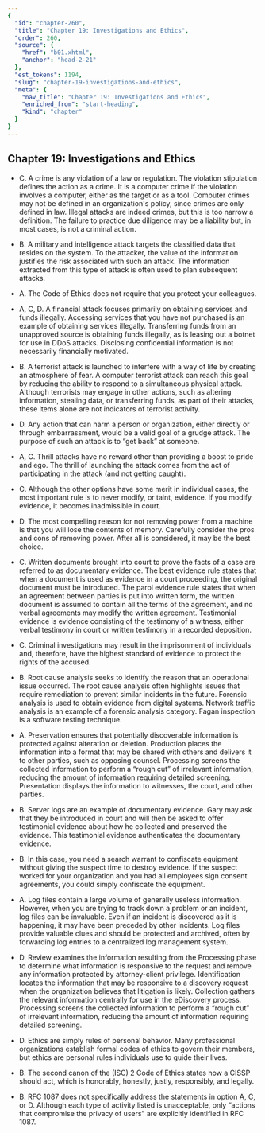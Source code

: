```yaml
---
{
  "id": "chapter-260",
  "title": "Chapter 19: Investigations and Ethics",
  "order": 260,
  "source": {
    "href": "b01.xhtml",
    "anchor": "head-2-21"
  },
  "est_tokens": 1194,
  "slug": "chapter-19-investigations-and-ethics",
  "meta": {
    "nav_title": "Chapter 19: Investigations and Ethics",
    "enriched_from": "start-heading",
    "kind": "chapter"
  }
}
---
```

## Chapter 19: Investigations and Ethics

- C. A crime is any violation of a law or regulation. The violation stipulation defines the action as a crime. It is a computer crime if the violation involves a computer, either as the target or as a tool. Computer crimes may not be defined in an organization's policy, since crimes are only defined in law. Illegal attacks are indeed crimes, but this is too narrow a definition. The failure to practice due diligence may be a liability but, in most cases, is not a criminal action.

- B. A military and intelligence attack targets the classified data that resides on the system. To the attacker, the value of the information justifies the risk associated with such an attack. The information extracted from this type of attack is often used to plan subsequent attacks.

- A. The Code of Ethics does not require that you protect your colleagues.

- A, C, D. A financial attack focuses primarily on obtaining services and funds illegally. Accessing services that you have not purchased is an example of obtaining services illegally. Transferring funds from an unapproved source is obtaining funds illegally, as is leasing out a botnet for use in DDoS attacks. Disclosing confidential information is not necessarily financially motivated.

- B. A terrorist attack is launched to interfere with a way of life by creating an atmosphere of fear. A computer terrorist attack can reach this goal by reducing the ability to respond to a simultaneous physical attack. Although terrorists may engage in other actions, such as altering information, stealing data, or transferring funds, as part of their attacks, these items alone are not indicators of terrorist activity.

- D. Any action that can harm a person or organization, either directly or through embarrassment, would be a valid goal of a grudge attack. The purpose of such an attack is to “get back” at someone.

- A, C. Thrill attacks have no reward other than providing a boost to pride and ego. The thrill of launching the attack comes from the act of participating in the attack (and not getting caught).

- C. Although the other options have some merit in individual cases, the most important rule is to never modify, or taint, evidence. If you modify evidence, it becomes inadmissible in court.

- D. The most compelling reason for not removing power from a machine is that you will lose the contents of memory. Carefully consider the pros and cons of removing power. After all is considered, it may be the best choice.

- C. Written documents brought into court to prove the facts of a case are referred to as documentary evidence. The best evidence rule states that when a document is used as evidence in a court proceeding, the original document must be introduced. The parol evidence rule states that when an agreement between parties is put into written form, the written document is assumed to contain all the terms of the agreement, and no verbal agreements may modify the written agreement. Testimonial evidence is evidence consisting of the testimony of a witness, either verbal testimony in court or written testimony in a recorded deposition.

- C. Criminal investigations may result in the imprisonment of individuals and, therefore, have the highest standard of evidence to protect the rights of the accused.

- B. Root cause analysis seeks to identify the reason that an operational issue occurred. The root cause analysis often highlights issues that require remediation to prevent similar incidents in the future. Forensic analysis is used to obtain evidence from digital systems. Network traffic analysis is an example of a forensic analysis category. Fagan inspection is a software testing technique.

- A. Preservation ensures that potentially discoverable information is protected against alteration or deletion. Production places the information into a format that may be shared with others and delivers it to other parties, such as opposing counsel. Processing screens the collected information to perform a “rough cut” of irrelevant information, reducing the amount of information requiring detailed screening. Presentation displays the information to witnesses, the court, and other parties.

- B. Server logs are an example of documentary evidence. Gary may ask that they be introduced in court and will then be asked to offer testimonial evidence about how he collected and preserved the evidence. This testimonial evidence authenticates the documentary evidence.

- B. In this case, you need a search warrant to confiscate equipment without giving the suspect time to destroy evidence. If the suspect worked for your organization and you had all employees sign consent agreements, you could simply confiscate the equipment.

- A. Log files contain a large volume of generally useless information. However, when you are trying to track down a problem or an incident, log files can be invaluable. Even if an incident is discovered as it is happening, it may have been preceded by other incidents. Log files provide valuable clues and should be protected and archived, often by forwarding log entries to a centralized log management system.

- D. Review examines the information resulting from the Processing phase to determine what information is responsive to the request and remove any information protected by attorney-client privilege. Identification locates the information that may be responsive to a discovery request when the organization believes that litigation is likely. Collection gathers the relevant information centrally for use in the eDiscovery process. Processing screens the collected information to perform a “rough cut” of irrelevant information, reducing the amount of information requiring detailed screening.

- D. Ethics are simply rules of personal behavior. Many professional organizations establish formal codes of ethics to govern their members, but ethics are personal rules individuals use to guide their lives.

- B. The second canon of the (ISC) 2 Code of Ethics states how a CISSP should act, which is honorably, honestly, justly, responsibly, and legally.

- B. RFC 1087 does not specifically address the statements in option A, C, or D. Although each type of activity listed is unacceptable, only “actions that compromise the privacy of users” are explicitly identified in RFC 1087.
